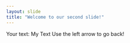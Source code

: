 ```yaml
---
layout: slide
title: "Welcome to our second slide!"
---
```

Your text: My Text
Use the left arrow to go back!
